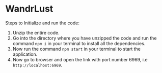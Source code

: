 # WandrLust
Steps to Initialize and run the code:
1. Unzip the entire code.
2. Go into the directory where you have unzipped the code and run the command `npm i` in your terminal to install all the dependencies.
3. Now run the command `npm start` in your terminal to start the application.
4. Now go to browser and open the link with port number 6969, i.e `http://localhost:6969`.
